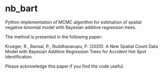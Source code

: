 # nb_bart
Python implementation of MCMC algorithm for estimation of spatial negative binomial model with Bayesian additive regression trees. 

The method is presented in the following paper:

Krueger, R., Bansal, P., Buddhavarupu, P. (2020). A New Spatial Count Data Model with Bayesian Additive Regression Trees for Accident Hot Spot Identification.

Please acknowledge this paper if you find the code useful.
